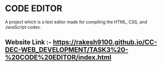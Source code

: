# CODE EDITOR

A project which is a text editor made for compiling the HTML, CSS, and JavaScript codes.

## Website Link :- <https://rakesh9100.github.io/CC-DEC-WEB_DEVELOPMENT/TASK3%20-%20CODE%20EDITOR/index.html>
